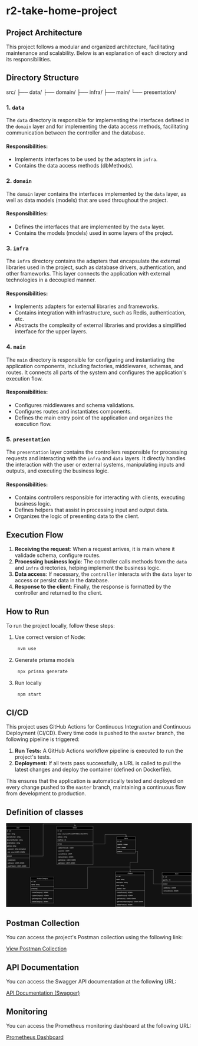 # r2-take-home-project

## Project Architecture

This project follows a modular and organized architecture, facilitating maintenance and scalability. Below is an explanation of each directory and its responsibilities.

## Directory Structure

src/
├── data/
├── domain/
├── infra/
├── main/
└── presentation/

### 1. `data`

The `data` directory is responsible for implementing the interfaces defined in the `domain` layer and for implementing the data access methods, facilitating communication between the controller and the database.

#### Responsibilities:
- Implements interfaces to be used by the adapters in `infra`.
- Contains the data access methods (dbMethods).

### 2. `domain`

The `domain` layer contains the interfaces implemented by the `data` layer, as well as data models (models) that are used throughout the project.

#### Responsibilities:
- Defines the interfaces that are implemented by the `data` layer.
- Contains the models (models) used in some layers of the project.

### 3. `infra`

The `infra` directory contains the adapters that encapsulate the external libraries used in the project, such as database drivers, authentication, and other frameworks. This layer connects the application with external technologies in a decoupled manner.

#### Responsibilities:
- Implements adapters for external libraries and frameworks.
- Contains integration with infrastructure, such as Redis, authentication, etc.
- Abstracts the complexity of external libraries and provides a simplified interface for the upper layers.

### 4. `main`

The `main` directory is responsible for configuring and instantiating the application components, including factories, middlewares, schemas, and routes. It connects all parts of the system and configures the application's execution flow.

#### Responsibilities:
- Configures middlewares and schema validations.
- Configures routes and instantiates components.
- Defines the main entry point of the application and organizes the execution flow.

### 5. `presentation`

The `presentation` layer contains the controllers responsible for processing requests and interacting with the `infra` and `data` layers. It directly handles the interaction with the user or external systems, manipulating inputs and outputs, and executing the business logic.

#### Responsibilities:
- Contains controllers responsible for interacting with clients, executing business logic.
- Defines helpers that assist in processing input and output data.
- Organizes the logic of presenting data to the client.

## Execution Flow

1. **Receiving the request**: When a request arrives, it is main where it validade schema, configure routes.
2. **Processing business logic**: The controller calls methods from the `data` and `infra` directories, helping implement the business logic.
3. **Data access**: If necessary, the `controller` interacts with the `data` layer to access or persist data in the database.
4. **Response to the client**: Finally, the response is formatted by the controller and returned to the client.

## How to Run

To run the project locally, follow these steps:

1. Use correct version of Node:
   ```bash
    nvm use
   ```
2. Generate prisma models
   ```bash
    npx prisma generate
   ```

2. Run locally
   ```bash
    npm start
   ```

## CI/CD

This project uses GitHub Actions for Continuous Integration and Continuous Deployment (CI/CD). Every time code is pushed to the `master` branch, the following pipeline is triggered:

1. **Run Tests:** A GitHub Actions workflow pipeline is executed to run the project's tests.
2. **Deployment:** If all tests pass successfully, a URL is called to pull the latest changes and deploy the container (defined on Dockerfile).

This ensures that the application is automatically tested and deployed on every change pushed to the `master` branch, maintaining a continuous flow from development to production.

## Definition of classes

![Classes diagram](./r2-classes-diagram.png)

## Postman Collection

You can access the project's Postman collection using the following link:

[View Postman Collection](https://universal-station-318821.postman.co/workspace/Code2~0f456f8a-7eef-447b-83d0-baba313d8d66/collection/23743628-8341ab6f-da2b-4402-8ebf-2f9ec93c8803?action=share&creator=23743628)

## API Documentation

You can access the Swagger API documentation at the following URL:

[API Documentation (Swagger)](/api-docs)

## Monitoring

You can access the Prometheus monitoring dashboard at the following URL:

[Prometheus Dashboard](/metrics)